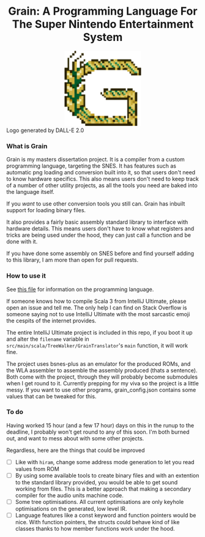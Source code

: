 <div align="center">
<h1>Grain: A Programming Language For The Super Nintendo Entertainment System</h1>
<img 
    src="misc/DALL.E_2.0_logo.png"
    width="200"
>
</div>
Logo generated by DALL-E 2.0

### What is Grain
Grain is my masters dissertation project. It is a compiler from a custom programming language, targeting the
 SNES. It has features such as automatic png loading and conversion built into it, so that users don't need 
to know hardware specifics. This also means users don't need to keep track of a number of other utility 
projects, as all the tools you need are baked into the language itself. 

If you *want* to use other conversion tools you still can. Grain has inbuilt support for loading binary files.

It also provides a fairly basic assembly standard library to interface with hardware details. This means users don't 
have to know what registers and tricks are being used under the hood, they can just call a function and be done with it. 

If you have done some assembly on SNES before and find yourself adding to this library, I am more than open for pull requests.

### How to use it
See [this file](misc/language_explanation.md) for information on the programming language. 

If someone knows how to compile Scala 3 from IntelliJ Ultimate, please open an issue and tell me. 
The only help I can find on Stack Overflow is someone saying not to use IntelliJ Ultimate with the most 
sarcastic emoji the cespits of the internet provides.

The entire IntelliJ Ultimate project is included in this repo, if you boot it up and alter the 
`filename` variable in `src/main/scala/TreeWalker/GrainTranslator`'s `main` function, it will work fine.

The project uses bsnes-plus as an emulator for the produced ROMs, and the WLA assembler to assemble the assembly produced
(thats a sentence). Both come with the project, through they will probably become submodules when I get round to it. Currently 
prepping for my viva so the project is a little messy. If you want to use other programs, grain_config.json contains some values that 
can be tweaked for this.

### To do
Having worked 15 hour (and a few 17 hour) days on this in the runup to the deadline, I probably won't get round 
to any of this soon. I'm both burned out, and want to mess about with some other projects.

Regardless, here are the things that could be improved
- [ ] Like with `hiram`, change some address mode generation to let you read values from ROM
- [ ] By using some available tools to create binary files and with an extention to the standard library provided,
 you would be able to get sound working from files. This is a better approach that making a secondary compiler for 
the audio units machine code.
- [ ] Some tree optimisations. All current optimisations are only keyhole optimisations on the generated, low level IR.
- [ ] Language features like a const keyword and function pointers would be nice. With function pointers, the 
structs could behave kind of like classes thanks to how member functions work under the hood.